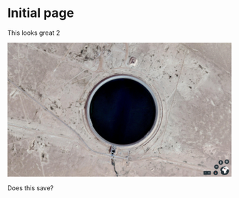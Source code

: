 # Initial page

This looks great 2

![](.gitbook/assets/tumblr_oudtqb7gi31qmxl2lo1_1280.png)

Does this save?

